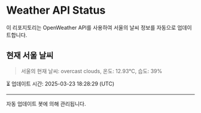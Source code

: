 
# Weather API Status

이 리포지토리는 OpenWeather API를 사용하여 서울의 날씨 정보를 자동으로 업데이트합니다.

## 현재 서울 날씨
> 서울의 현재 날씨: overcast clouds, 온도: 12.93°C, 습도: 39%

⏳ 업데이트 시간: 2025-03-23 18:28:29 (UTC)

---
자동 업데이트 봇에 의해 관리됩니다.
